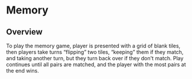 # Memory

## Overview
To play the memory game, player is presented with a grid of blank tiles, then players take turns “flipping” two tiles, “keeping” them if they match, and taking another turn, but they turn back over if they don't match. Play continues until all pairs are matched, and the player with the most pairs at the end wins.

